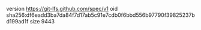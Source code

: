 version https://git-lfs.github.com/spec/v1
oid sha256:df6eadd3ba7da84f7d17ab5c91e7cdb0f6bbd556b97790f39825237bd199ad1f
size 9443
